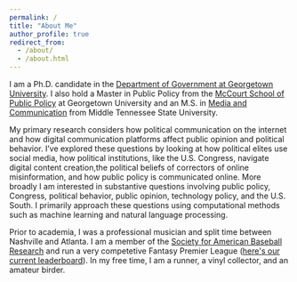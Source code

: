 ```yaml
---
permalink: /
title: "About Me"
author_profile: true
redirect_from: 
  - /about/
  - /about.html
---
```

I am a Ph.D. candidate in the [Department of Government at Georgetown University](https://government.georgetown.edu/). I also hold a Master in Public Policy from the [McCourt School of Public Policy](https://mccourt.georgetown.edu/) at Georgetown University and an M.S. in [Media and Communication](https://www.mtsu.edu/program/media-and-communication-m-s/) from Middle Tennessee State University.

My primary research considers how political communication on the internet and how digital communication platforms affect public opinion and political behavior. 
 I’ve explored these questions by looking at how political elites use social media, how political institutions, like the U.S. Congress, navigate digital content creation,the political beliefs of correctors of online misinformation, and how public policy is communicated online. More broadly I am interested in substantive questions involving public policy, Congress, political behavior, public opinion, technology policy, and the U.S. South. I primarily approach these questions using computational methods such as machine learning and natural language processing. 

Prior to academia, I was a professional musician and split time between Nashville and Atlanta. I am a member of the [Society for American Baseball Research](https://sabr.org/) and run a very competetive Fantasy Premier League ([here's our current leaderboard](https://benjaminrburnley.github.io/FPL/)). In my free time, I am a runner, a vinyl collector, and an amateur birder.

